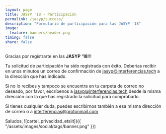 ```yaml
---
layout: page
title: JASYP '18 - Participación
permalink: /jasyp/success/
description: "Formulario de participación para las JASYP '18"
image:
  feature: banners/header.png
timing: false
share: false
---
```


Gracias por registrarte en las **JASYP '18**!!!

Tu solicitud de participación ha sido registrada con éxito. Deberías recibir en unos minutos un correo de confirmación de [jasyp@interferencias.tech](mailto:jasyp@interferencias.tech) a la dirección que has indicado.

Si no lo recibes y tampoco se encuentra en tu carpeta de correo no deseado, por favor, escríbenos a [jasyp@interferencias.tech](mailto:jasyp@interferencias.tech) desde la misma dirección con la que has registrado la solicitud para comprobarlo.

Si tienes cualquier duda, puedes escribirnos también a esa misma dirección de correo o a [interferencias@protonmail.com](mailto:interferencias@protonmail.com)

Saludos,
![cartel_privacidad_etsiit]({{ "/assets/images/social/tags/banner.png" }})
